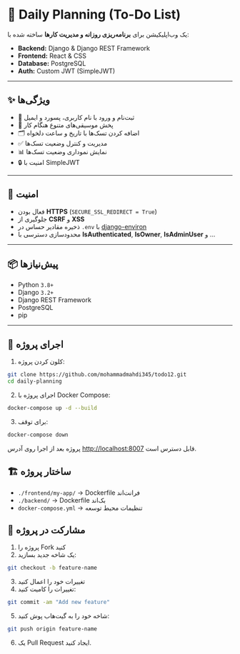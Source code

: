 # 📝 Daily Planning (To-Do List)

یک وب‌اپلیکیشن برای **برنامه‌ریزی روزانه و مدیریت کارها** ساخته شده با:
- **Backend:** Django & Django REST Framework  
- **Frontend:** React & CSS  
- **Database:** PostgreSQL  
- **Auth:** Custom JWT (SimpleJWT)  

---

## ✨ ویژگی‌ها
- 🔐 ثبت‌نام و ورود با نام کاربری، پسورد و ایمیل  
- 🎵 پخش موسیقی‌های متنوع هنگام کار  
- 🗂️ اضافه کردن تسک‌ها با تاریخ و ساعت دلخواه  
- ✅ مدیریت و کنترل وضعیت تسک‌ها  
- 📊 نمایش نموداری وضعیت تسک‌ها  
- 🔒 امنیت با SimpleJWT  

---

## 🔐 امنیت
- فعال بودن **HTTPS** (`SECURE_SSL_REDIRECT = True`)  
- جلوگیری از **CSRF** و **XSS**  
- ذخیره مقادیر حساس در `.env` با [django-environ](https://github.com/joke2k/django-environ)  
- محدودسازی دسترسی با **IsAuthenticated**, **IsOwner**, **IsAdminUser** و ...  

---

## 📦 پیش‌نیازها
- Python `3.8+`  
- Django `3.2+`  
- Django REST Framework  
- PostgreSQL  
- pip  

---
## 🚀 اجرای پروژه
1. کلون کردن پروژه:
```bash
git clone https://github.com/mohammadmahdi345/todo12.git
cd daily-planning
```
2. اجرای پروژه با Docker Compose:
```bash
docker-compose up -d --build
```
3. برای توقف:
```bash
docker-compose down
```
پروژه بعد از اجرا روی آدرس [http://localhost:8007](http://localhost:8007) قابل دسترس است.


## 🏗️ ساختار پروژه
- `./frontend/my-app/` → Dockerfile فرانت‌اند
- `./backend/` → Dockerfile بک‌اند
- `docker-compose.yml` → تنظیمات محیط توسعه


## 🤝 مشارکت در پروژه
1. پروژه را Fork کنید
2. یک شاخه جدید بسازید:
```bash
git checkout -b feature-name
```
3. تغییرات خود را اعمال کنید
4. تغییرات را کامیت کنید:
```bash
git commit -am "Add new feature"
```
5. شاخه خود را به گیت‌هاب پوش کنید:
```bash
git push origin feature-name
```
6. یک Pull Request ایجاد کنید.


